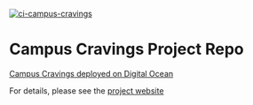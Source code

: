 [![ci-campus-cravings](https://github.com/campuscravings/campus-cravings/actions/workflows/ci.yml/badge.svg)](https://github.com/campuscravings/campus-cravings/actions/workflows/ci.yml)
# Campus Cravings Project Repo
[Campus Cravings deployed on Digital Ocean](http://146.190.160.80/)

For details, please see the [project website](https://campuscravings.github.io/)
